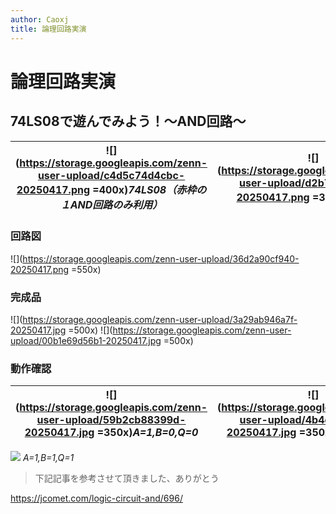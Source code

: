 ```yaml
---
author: Caoxj
title: 論理回路実演
---
```


# 論理回路実演　
## 74LS08で遊んでみよう！～AND回路～　
|![](https://storage.googleapis.com/zenn-user-upload/c4d5c74d4cbc-20250417.png =400x)*74LS08（赤枠の１AND回路のみ利用）*|![](https://storage.googleapis.com/zenn-user-upload/d2b734a0a660-20250417.png =340x)*AND回路*|
|---|---|
### 回路図
![](https://storage.googleapis.com/zenn-user-upload/36d2a90cf940-20250417.png =550x)
### 完成品
![](https://storage.googleapis.com/zenn-user-upload/3a29ab946a7f-20250417.jpg =500x)
![](https://storage.googleapis.com/zenn-user-upload/00b1e69d56b1-20250417.jpg =500x)
### 動作確認
|![](https://storage.googleapis.com/zenn-user-upload/59b2cb88399d-20250417.jpg =350x)*A=1,B=0,Q=0*|![](https://storage.googleapis.com/zenn-user-upload/4b4dce2d1a62-20250417.jpg =350x)*A=0,B=1,Q=0*|
|---|---|

![](https://storage.googleapis.com/zenn-user-upload/b243fdc2496a-20250417.jpg)
*A=1,B=1,Q=1*

>下記記事を参考させて頂きました、ありがとう

https://jcomet.com/logic-circuit-and/696/
